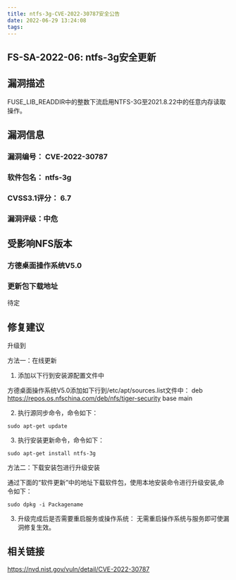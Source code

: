 ```yaml
---
title: ntfs-3g-CVE-2022-30787安全公告
date: 2022-06-29 13:24:08
tags:
---
```

## FS-SA-2022-06: ntfs-3g安全更新

## 漏洞描述

FUSE_LIB_READDIR中的整数下流启用NTFS-3G至2021.8.22中的任意内存读取操作。

## 漏洞信息

###    漏洞编号： CVE-2022-30787

###    软件包名： ntfs-3g

###    CVSS3.1评分： 6.7

###    漏洞评级：中危

## 受影响NFS版本

###    方德桌面操作系统V5.0

### 更新包下载地址

待定

## 修复建议

升级到 

方法一：在线更新

1. 添加以下行到安装源配置文件中

方德桌面操作系统V5.0添加如下行到/etc/apt/sources.list文件中：
deb https://repos.os.nfschina.com/deb/nfs/tiger-security base main

2. 执行源同步命令，命令如下：

```
sudo apt-get update
```

3. 执行安装更新命令，命令如下：

```
sudo apt-get install ntfs-3g
```

方法二：下载安装包进行升级安装

通过下面的“软件更新”中的地址下载软件包，使用本地安装命令进行升级安装,命令如下：

```
sudo dpkg -i Packagename
```

3. 升级完成后是否需要重启服务或操作系统：
   无需重启操作系统与服务即可使漏洞修复生效。

## 相关链接

https://nvd.nist.gov/vuln/detail/CVE-2022-30787
